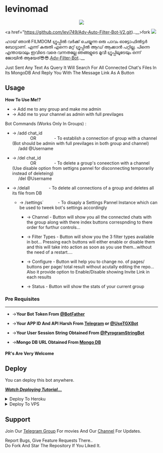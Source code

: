 # levinomad

<p align="center">
  <a href="https://github.com/levi749/Adv-Auto-Filter-Bot-V2.git)..__/stargazers">
    <img src="https://github.com/levi749/Adv-Auto-Filter-Bot-V2.git)..__?style=social">

  </a>
  
  <a href="https://github.com/levi749/Adv-Auto-Filter-Bot-V2.git)..__>fork
    <img src="https://img.shields.io/github/forks/https://github.com/levi749/Adv-Auto-Filter-Bot-V2.git?label=Fork&style=social">

  </a>  
</p>

 ഹായ് 
ഞാൻ FILMDOM ഗ്രൂപ്പിൽ വർക്ക് ചെയ്യുന്ന ഒരു പാവം ഓട്ടോഫിൽട്ടർ ബോട്ടാണ്. എന്ന് കരുതി എന്നെ മറ്റ് ഗ്രൂപ്പിൽ ആഡ് ആക്കാൻ പറ്റില്ല.
പിന്നെ എന്തായാലും ഇവിടെ വരെ വന്നതല്ലേ ഞങ്ങളുടെ മൂവീ ഗ്രൂപ്പിലൂടേയും ഒന്ന് ജോയിൻ ആയേര്😎😎.[Adv-Filter-Bot](https://github.com/levi749/Adv-Auto-Filter-Bot-V2.git)..__

Just Sent Any Text As Query It Will Search For All Connected Chat's Files In Its MongoDB And Reply You With The Message Link As A Button


## Usage

__How To Use Me!?__

* -> Add me to any group and make me admin<br>
* -> Add me to your channel as admin with full previlages

Bot Commands (Works Only In Groups) :


  * -> /add chat_id<br>
     &nbsp;&nbsp;&nbsp;&nbsp;&nbsp;&nbsp;&nbsp;&nbsp;&nbsp;&nbsp;&nbsp;&nbsp;&nbsp;&nbsp;
OR
     &nbsp;&nbsp;&nbsp;&nbsp;&nbsp;&nbsp;&nbsp;&nbsp;&nbsp;&nbsp;&nbsp;&nbsp;&nbsp;&nbsp;- To establish a connection of group with a channel (Bot should be admin with full previlages in both group and channel)<br>
    &nbsp;&nbsp;&nbsp;&nbsp;&nbsp;/add @Username


  * -> /del chat_id<br>
     &nbsp;&nbsp;&nbsp;&nbsp;&nbsp;&nbsp;&nbsp;&nbsp;&nbsp;&nbsp;&nbsp;&nbsp;&nbsp;&nbsp;
OR 
    &nbsp;&nbsp;&nbsp;&nbsp;&nbsp;&nbsp;&nbsp;&nbsp;&nbsp;&nbsp;&nbsp;&nbsp;&nbsp;&nbsp;- To delete a group's coneection with a channel (Use disable option from settigns pannel for disconnecting temporarily instead of deleteing)<br>
    &nbsp;&nbsp;&nbsp;&nbsp; /del @Username

* -> /delall&nbsp;&nbsp;&nbsp;&nbsp;&nbsp;&nbsp;&nbsp;&nbsp;&nbsp;&nbsp;&nbsp;&nbsp;&nbsp;&nbsp;&nbsp; - To delete all connections of a group and deletes all its file from DB
  
  * -> /settings`&nbsp;&nbsp;&nbsp;&nbsp;&nbsp;&nbsp;&nbsp;&nbsp;&nbsp;&nbsp;&nbsp; -  To disaply a Settings Pannel Instance which can be used to tweek bot's settings accordingly

    * -> Channel - Button will show you all the connected chats with the group along with there index buttons correspnding to there order for furthur controls...

    * -> Filter Types - Button will show you the 3 filter types available in bot... Pressing each buttons will either enable or disable them and this will take into action as soon as you use them...without the need of a restart....

    * -> Configure - Button will help you to change no. of pages/ buttons per page/ total result without acutally editing the repo... Also it provide option to Enable/Disable  showing Invite Link in each results

    * -> Status - Button will show the stats of your current group

### Pre Requisites 
------------------
* ->__Your Bot Token From [@BotFather](http://www.telegram.dog/BotFather)__

* ->__Your APP ID And API Harsh From [Telegram](http://www.my.telegram.org) or [@UseTGXBot](http://www.telegram.dog/UseTGXBot)__

* ->__Your User Session String Obtained From [@PyrogramStringBot](http://www.telegram.dog/PyrogramStringBot)__

* ->__Mongo DB URL Obtained From [Mongo DB](http://www.mongodb.com)__

#### PR's Are Very Welcome

## Deploy
You can deploy this bot anywhere.

<i>**[Watch Deploying Tutorial...]()**</i>


<details><summary>Deploy To Heroku</summary>
<p>
<br>
<a href="https://heroku.com/deploy?template=httpshttps://github.com/levi749/Adv-Auto-Filter-Bot-V2.git/tree/main">
  <img src="https://www.herokucdn.com/deploy/button.svg" alt="Deploy">
</a>
</p>
</details>

<details><summary>Deploy To VPS</summary>
<p>
<pre>
git clone https:https://github.com/levi749/Adv-Auto-Filter-Bot-V2.git/tree/blob/main
cd Adv-Auto-Filter-Bot-ReMaster
pip3 install -r requirements.txt
# Change The Vars Of bot/__init__.py File Accordingly
python3 -m bot
</pre>
</p>
</details>

## Support   
Join Our [Telegram Group](https://t.me/joinchat/E3TvDUNX3Hk1NmVl) For movies  And Our [Channel](https://t.me/joinchat/Y6yYXNG1hlA1OGM1) For Updates.   
   
Report Bugs, Give Feature Requests There..   
Do Fork And Star The Repository If You Liked It.
